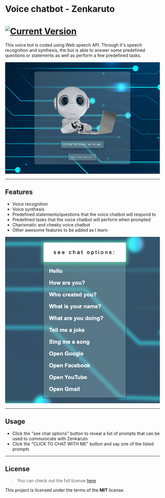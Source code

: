 Voice chatbot - Zenkaruto
============
[![Current Version](https://img.shields.io/badge/version-1.0.1-green.svg)](https://github.com/OttoMayer313/chatbot-zenkaruto)
============
This voice bot is coded using Web speech API. Through it's speech recognition and synthesis, the bot is able to answer some predefined questions or statements as well as perform a few predefined tasks.

![Chat Preview](./zenkaruto-voice-chatbot-prevew.png)

---

## Features

- Voice recognition
- Voice synthesis
- Predefined statements/questions that the voice chatbot will respond to
- Predefined tasks that the voice chatbot will perform when prompted
- Charismatic and cheeky voice chatbot
- Other awesome features to be added as I learn

![[chat prompts dropdown menu]](chatbot-prompts-preview.png)

---

## Usage

- Click the "see chat options" button to reveal a list of prompts that can be used to communicate with Zenkaruto
- Click the "CLICK TO CHAT WITH ME" button and say one of the listed prompts

---

## License

> You can check out the full license [here](https://github.com/OttoMayer313/chatbot-zenkaruto/blob/master/LICENSE)

This project is licensed under the terms of the **MIT** license.
